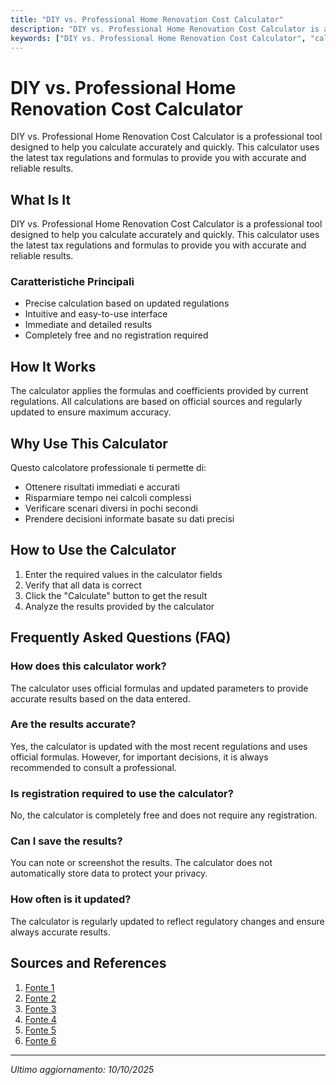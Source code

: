 ```yaml
---
title: "DIY vs. Professional Home Renovation Cost Calculator"
description: "DIY vs. Professional Home Renovation Cost Calculator is a professional tool designed to help you calculate accurately and quickly. This calculator uses the latest tax regulations and formulas to provide you with accurate and reliable results."
keywords: ["DIY vs. Professional Home Renovation Cost Calculator", "calcolatore", "calcolo online"]
---
```


# DIY vs. Professional Home Renovation Cost Calculator

DIY vs. Professional Home Renovation Cost Calculator is a professional tool designed to help you calculate accurately and quickly. This calculator uses the latest tax regulations and formulas to provide you with accurate and reliable results.

## What Is It

DIY vs. Professional Home Renovation Cost Calculator is a professional tool designed to help you calculate accurately and quickly. This calculator uses the latest tax regulations and formulas to provide you with accurate and reliable results.

### Caratteristiche Principali

- Precise calculation based on updated regulations
- Intuitive and easy-to-use interface
- Immediate and detailed results
- Completely free and no registration required

## How It Works

The calculator applies the formulas and coefficients provided by current regulations. All calculations are based on official sources and regularly updated to ensure maximum accuracy.

## Why Use This Calculator

Questo calcolatore professionale ti permette di:

- Ottenere risultati immediati e accurati
- Risparmiare tempo nei calcoli complessi
- Verificare scenari diversi in pochi secondi
- Prendere decisioni informate basate su dati precisi

## How to Use the Calculator

1. Enter the required values in the calculator fields
2. Verify that all data is correct
3. Click the "Calculate" button to get the result
4. Analyze the results provided by the calculator

## Frequently Asked Questions (FAQ)

### How does this calculator work?

The calculator uses official formulas and updated parameters to provide accurate results based on the data entered.

### Are the results accurate?

Yes, the calculator is updated with the most recent regulations and uses official formulas. However, for important decisions, it is always recommended to consult a professional.

### Is registration required to use the calculator?

No, the calculator is completely free and does not require any registration.

### Can I save the results?

You can note or screenshot the results. The calculator does not automatically store data to protect your privacy.

### How often is it updated?

The calculator is regularly updated to reflect regulatory changes and ensure always accurate results.

## Sources and References

1. [Fonte 1](https://www.checkatrade.com/blog/cost-guides/cost-renovating-house/)
2. [Fonte 2](https://www.thezebra.com/resources/home/renovation-diy-pro/)
3. [Fonte 3](https://newsilver.com/the-lender/diy-vs-professional/)
4. [Fonte 4](https://www.thisoldhouse.com/home-finances/home-renovation-cost)
5. [Fonte 5](https://bathcalculator.com/diy-vs-professional-bathroom-remodel-an-honest-cost-time-analysis/)
6. [Fonte 6](https://www.checkatrade.com/blog/hub/cost-calculators/)

---

*Ultimo aggiornamento: 10/10/2025*

